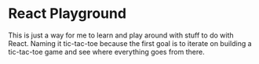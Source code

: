 # React Playground

This is just a way for me to learn and play around with stuff to do with React. Naming it tic-tac-toe because the first goal is to iterate on building a tic-tac-toe game and see where everything goes from there.